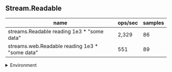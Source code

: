 ## Stream.Readable

|name|ops/sec|samples|
|-|-|-|
|streams.Readable reading 1e3 * "some data"|2,329|86|
|streams.web.Readable reading 1e3 * "some data"|551|89|


<details>
<summary>Environment</summary>

* __Machine:__ linux x64 | 4 vCPUs | 15.6GB Mem
* __Run:__ Tue Mar 12 2024 19:22:22 GMT+0000 (Coordinated Universal Time)
</details>

<!--
{"environment":{"platform":"linux","arch":"x64","cpus":4,"totalMemory":15.606491088867188},"benchmarks":[{"name":"streams.Readable reading 1e3 * \"some data\"","opsSec":2329.46960759046,"samples":7},{"name":"streams.web.Readable reading 1e3 * \"some data\"","opsSec":551.3308479300817,"samples":5}]}-->
